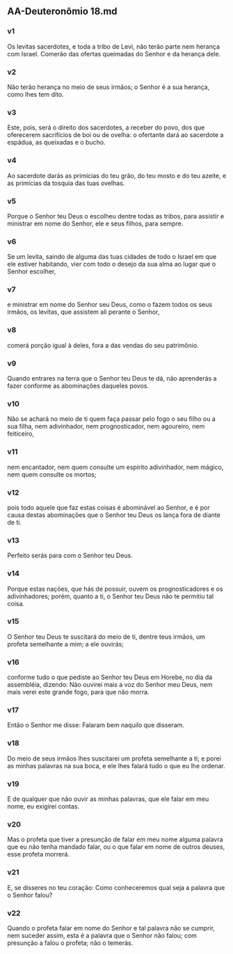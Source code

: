 ## AA-Deuteronômio 18.md
### v1
 Os levitas sacerdotes, e toda a tribo de Levi, não terão parte nem herança com Israel. Comerão das ofertas queimadas do Senhor e da herança dele.
### v2
 Não terão herança no meio de seus irmãos; o Senhor é a sua herança, como lhes tem dito.
### v3
 Este, pois, será o direito dos sacerdotes, a receber do povo, dos que oferecerem sacrifícios de boi ou de ovelha: o ofertante dará ao sacerdote a espádua, as queixadas e o bucho.
### v4
 Ao sacerdote darás as primícias do teu grão, do teu mosto e do teu azeite, e as primícias da tosquia das tuas ovelhas.
### v5
 Porque o Senhor teu Deus o escolheu dentre todas as tribos, para assistir e ministrar em nome do Senhor, ele e seus filhos, para sempre.
### v6
 Se um levita, saindo de alguma das tuas cidades de todo o Israel em que ele estiver habitando, vier com todo o desejo da sua alma ao lugar que o Senhor escolher,
### v7
 e ministrar em nome do Senhor seu Deus, como o fazem todos os seus irmãos, os levitas, que assistem ali perante o Senhor,
### v8
 comerá porção igual à deles, fora a das vendas do seu patrimônio.
### v9
 Quando entrares na terra que o Senhor teu Deus te dá, não aprenderás a fazer conforme as abominações daqueles povos.
### v10
 Não se achará no meio de ti quem faça passar pelo fogo o seu filho ou a sua filha, nem adivinhador, nem prognosticador, nem agoureiro, nem feiticeiro,
### v11
 nem encantador, nem quem consulte um espírito adivinhador, nem mágico, nem quem consulte os mortos;
### v12
 pois todo aquele que faz estas coisas é abominável ao Senhor, e é por causa destas abominações que o Senhor teu Deus os lança fora de diante de ti.
### v13
 Perfeito serás para com o Senhor teu Deus.
### v14
 Porque estas nações, que hás de possuir, ouvem os prognosticadores e os adivinhadores; porém, quanto a ti, o Senhor teu Deus não te permitiu tal coisa.
### v15
 O Senhor teu Deus te suscitará do meio de ti, dentre teus irmãos, um profeta semelhante a mim; a ele ouvirás;
### v16
 conforme tudo o que pediste ao Senhor teu Deus em Horebe, no dia da assembléia, dizendo: Não ouvirei mais a voz do Senhor meu Deus, nem mais verei este grande fogo, para que não morra.
### v17
 Então o Senhor me disse: Falaram bem naquilo que disseram.
### v18
 Do meio de seus irmãos lhes suscitarei um profeta semelhante a ti; e porei as minhas palavras na sua boca, e ele lhes falará tudo o que eu lhe ordenar.
### v19
 E de qualquer que não ouvir as minhas palavras, que ele falar em meu nome, eu exigirei contas.
### v20
 Mas o profeta que tiver a presunção de falar em meu nome alguma palavra que eu não tenha mandado falar, ou o que falar em nome de outros deuses, esse profeta morrerá.
### v21
 E, se disseres no teu coração: Como conheceremos qual seja a palavra que o Senhor falou?
### v22
 Quando o profeta falar em nome do Senhor e tal palavra não se cumprir, nem suceder assim, esta é a palavra que o Senhor não falou; com presunção a falou o profeta; não o temerás.
